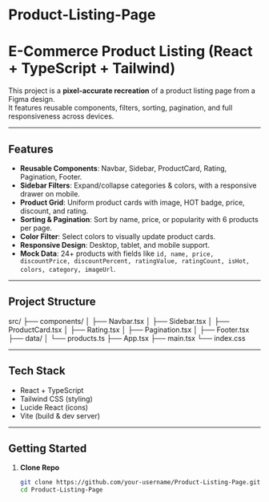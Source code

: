 # Product-Listing-Page
#  E-Commerce Product Listing (React + TypeScript + Tailwind)

This project is a **pixel-accurate recreation** of a product listing page from a Figma design.  
It features reusable components, filters, sorting, pagination, and full responsiveness across devices.

---

##  Features

- **Reusable Components**: Navbar, Sidebar, ProductCard, Rating, Pagination, Footer.  
- **Sidebar Filters**: Expand/collapse categories & colors, with a responsive drawer on mobile.  
- **Product Grid**: Uniform product cards with image, HOT badge, price, discount, and rating.  
- **Sorting & Pagination**: Sort by name, price, or popularity with 6 products per page.  
- **Color Filter**: Select colors to visually update product cards.  
- **Responsive Design**: Desktop, tablet, and mobile support.  
- **Mock Data**: 24+ products with fields like `id, name, price, discountPrice, discountPercent, ratingValue, ratingCount, isHot, colors, category, imageUrl`.

---

## Project Structure
src/
├── components/
│ ├── Navbar.tsx
│ ├── Sidebar.tsx
│ ├── ProductCard.tsx
│ ├── Rating.tsx
│ ├── Pagination.tsx
│ ├── Footer.tsx
├── data/
│ └── products.ts
├── App.tsx
├── main.tsx
└── index.css

---

##  Tech Stack

- React + TypeScript  
- Tailwind CSS (styling)  
- Lucide React (icons)  
- Vite (build & dev server)  

---

## Getting Started

1. **Clone Repo**
   ```bash
   git clone https://github.com/your-username/Product-Listing-Page.git
   cd Product-Listing-Page

